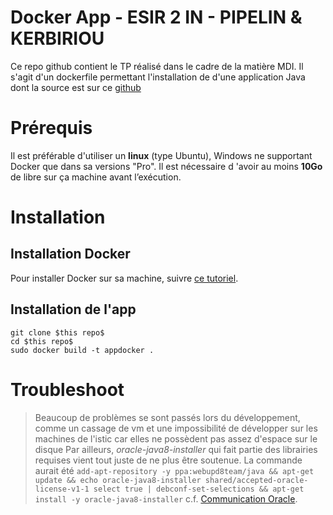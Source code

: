 # Docker App - ESIR 2 IN - PIPELIN & KERBIRIOU 

Ce repo github contient le TP réalisé dans le cadre de la matière MDI. Il s'agit d'un dockerfile permettant l'installation de d'une application Java dont la source est sur ce [github](https://github.com/barais/ESIRTPDockerSampleApp)

# Prérequis
Il est préférable d'utiliser un **linux** (type Ubuntu), Windows ne supportant Docker que dans sa versions "Pro". 
Il est nécessaire d 'avoir au moins **10Go** de libre sur ça machine avant l’exécution.

# Installation
## Installation Docker

Pour installer Docker sur sa machine, suivre [ce tutoriel](http://olivier.barais.fr/blog/posts/teaching/istic/m2/french/2018/09/10/Operation_portable_M2_ISTIC.html).

## Installation de l'app

    git clone $this repo$
    cd $this repo$
    sudo docker build -t appdocker .


# Troubleshoot

> Beaucoup de problèmes se sont passés lors du développement, comme un cassage de vm et une impossibilité de développer sur les machines de l'istic car elles ne possèdent pas assez d'espace sur le disque
> Par ailleurs, *oracle-java8-installer* qui fait partie des librairies requises vient tout juste de ne plus être soutenue.
> La commande aurait été `add-apt-repository -y ppa:webupd8team/java && apt-get update && echo oracle-java8-installer shared/accepted-oracle-license-v1-1 select true | debconf-set-selections && apt-get install -y oracle-java8-installer` c.f. [Communication Oracle](https://launchpad.net/~webupd8team/+archive/ubuntu/java).
